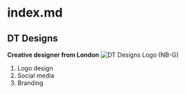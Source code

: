 # index.md
## DT Designs 
**Creative designer from London**
![DT Designs Logo (NB-G)](https://github.com/user-attachments/assets/7bc66891-44a8-4bd3-b617-0c8dd8c65b0d)

1. Logo design
2. Social media 
3. Branding 
